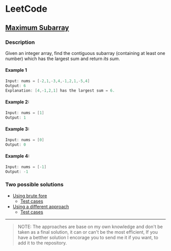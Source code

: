 # LeetCode

## [Maximum Subarray](https://leetcode.com/problems/maximum-subarray)

### Description
Given an integer array, find the contiguous subarray (containing at least one number) which has the largest sum and return *its sum*.

#### Example 1
```java
Input: nums = [-2,1,-3,4,-1,2,1,-5,4]
Output: 6
Explanation: [4,-1,2,1] has the largest sum = 6.
```

#### Example 2:
```java
Input: nums = [1]
Output: 1
```

#### Example 3:
```java
Input: nums = [0]
Output: 0
```

#### Example 4:
```java
Input: nums = [-1]
Output: -1
```

### Two possible solutions

* [Using brute fore](method1/MaximumSubarray.java)
    * [Test cases](../../../../test/java/leetcode/MaximumSubarray/method1/MaximumSubarrayTest.java)
* [Using a different approach](method2/MaximumSubarray.java)
    * [Test cases](../../../../test/java/leetcode/MaximumSubarray/method2/MaximumSubarrayTest.java)

___
> NOTE: The approaches are base on my own knowledge and don't be taken as a final solution, it can or can't be the most efficient, If you have a betther solution I encorage you to send me it if you want, to add it to the repository.  